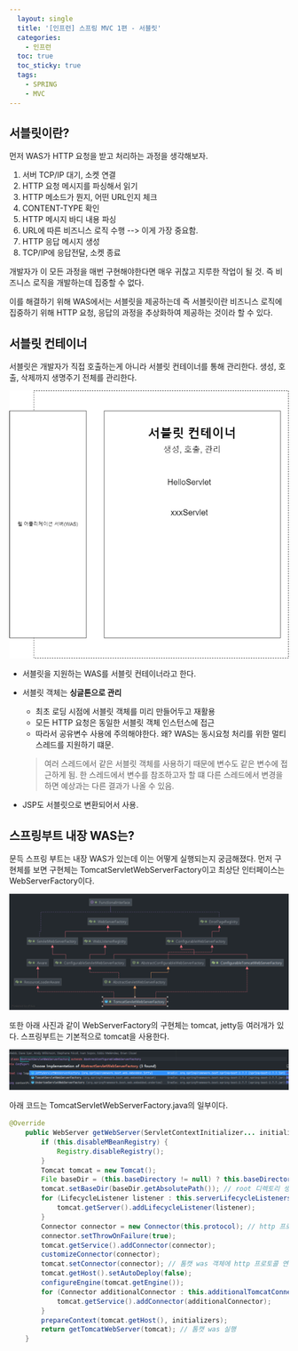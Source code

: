 ```yaml
---
  layout: single
  title: '[인프런] 스프링 MVC 1편 - 서블릿'
  categories:
    - 인프런
  toc: true
  toc_sticky: true
  tags:
    - SPRING
    - MVC
---
```


## 서블릿이란?

먼저 WAS가 HTTP 요청을 받고 처리하는 과정을 생각해보자.

1. 서버 TCP/IP 대기, 소켓 연결
2. HTTP 요청 메시지를 파싱해서 읽기
3. HTTP 메소드가 뭔지, 어떤 URL인지 체크
4. CONTENT-TYPE 확인
5. HTTP 메시지 바디 내용 파싱
6. URL에 따른 비즈니스 로직 수행 --> 이게 가장 중요함.
7. HTTP 응답 메시지 생성
8. TCP/IP에 응답전달, 소켓 종료

개발자가 이 모든 과정을 매번 구현해야한다면 매우 귀찮고 지루한 작업이 될 것. 즉 비즈니스 로직을 개발하는데 집중할 수 없다.

이를 해결하기 위해 WAS에서는 서블릿을 제공하는데 즉 서블릿이란 비즈니스 로직에 집중하기 위해 HTTP 요청, 응답의 과정을 추상화하여 제공하는 것이라 할 수 있다.

## 서블릿 컨테이너

서블릿은 개발자가 직접 호출하는게 아니라 서블릿 컨테이너를 통해 관리한다. 생성, 호출, 삭제까지 생명주기 전체를 관리한다.

![서블릿 컨테이너](../../assets/img/servlet_container.drawio.png)

- 서블릿을 지원하는 WAS를 서블릿 컨테이너라고 한다.
- 서블릿 객체는 **싱글톤으로 관리**

  - 최초 로딩 시점에 서블릿 객체를 미리 만들어두고 재활용
  - 모든 HTTP 요청은 동일한 서블릿 객체 인스턴스에 접근
  - 따라서 공유변수 사용에 주의해야한다. 왜? WAS는 동시요청 처리를 위한 멀티 스레드를 지원하기 떄문.

  > 여러 스레드에서 같은 서블릿 객체를 사용하기 때문에 변수도 같은 변수에 접근하게 됨. 한 스레드에서 변수를 참조하고자 할 떄 다른 스레드에서 변경을 하면 예상과는 다른 결과가 나올 수 있음.

- JSP도 서블릿으로 변환되어서 사용.

## 스프링부트 내장 WAS는?

문득 스프링 부트는 내장 WAS가 있는데 이는 어떻게 실행되는지 궁금해졌다. 먼저 구현체를 보면 구현체는 TomcatServletWebServerFactory이고 최상단 인터페이스는 WebServerFactory이다.

![톰캣 was 구현체의 다이어그램](../../assets/img/TomcatServletWebServerFactory.png)

또한 아래 사진과 같이 WebServerFactory의 구현체는 tomcat, jetty등 여러개가 있다. 스프링부트는 기본적으로 tomcat을 사용한다.

![다양한 was 구현체](../../assets/img/image1.png)

아래 코드는 TomcatServletWebServerFactory.java의 일부이다.

```java
@Override
	public WebServer getWebServer(ServletContextInitializer... initializers) {
		if (this.disableMBeanRegistry) {
			Registry.disableRegistry();
		}
		Tomcat tomcat = new Tomcat();
		File baseDir = (this.baseDirectory != null) ? this.baseDirectory : createTempDir("tomcat");
		tomcat.setBaseDir(baseDir.getAbsolutePath()); // root 디렉토리 생성
		for (LifecycleListener listener : this.serverLifecycleListeners) {
			tomcat.getServer().addLifecycleListener(listener);
		}
		Connector connector = new Connector(this.protocol); // http 프로토콜 연결 객체 생성
		connector.setThrowOnFailure(true);
		tomcat.getService().addConnector(connector);
		customizeConnector(connector);
		tomcat.setConnector(connector); // 톰캣 was 객체에 http 프로토콜 연결
		tomcat.getHost().setAutoDeploy(false);
		configureEngine(tomcat.getEngine());
		for (Connector additionalConnector : this.additionalTomcatConnectors) {
			tomcat.getService().addConnector(additionalConnector);
		}
		prepareContext(tomcat.getHost(), initializers);
		return getTomcatWebServer(tomcat); // 톰캣 was 실행
	}
```
